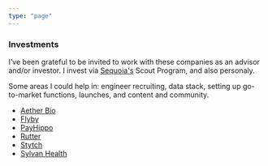 ```yaml
---
type: "page"
---
```


### Investments

I’ve been grateful to be invited to work with these companies as an advisor and/or investor. I invest via [Sequoia's](https://www.sequoiacap.com/) Scout Program, and also personaly.

Some areas I could help in: engineer recruiting, data stack, setting up go-to-market functions, launches, and content and community.

- [Aether Bio](https://www.aetherbio.com/)
- [Flyby](https://www.kikiair.com/)
- [PayHippo](https://payhippo.ng/)
- [Rutter](https://www.rutterapi.com/)
- [Stytch](https://stytch.com/)
- [Sylvan Health](https://sylvanhealth.com/)
